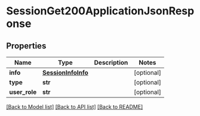 # SessionGet200ApplicationJsonResponse

## Properties
Name | Type | Description | Notes
------------ | ------------- | ------------- | -------------
**info** | [**SessionInfoInfo**](SessionInfoInfo.md) |  | [optional] 
**type** | **str** |  | [optional] 
**user_role** | **str** |  | [optional] 

[[Back to Model list]](../README.md#documentation-for-models) [[Back to API list]](../README.md#documentation-for-api-endpoints) [[Back to README]](../README.md)


